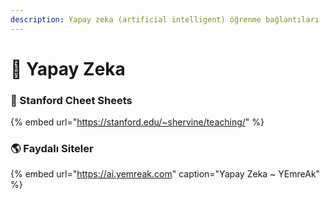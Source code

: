```yaml
---
description: Yapay zeka (artificial intelligent) öğrenme bağlantıları
---
```


# 🧠 Yapay Zeka

### 🏫 Stanford Cheet Sheets

{% embed url="https://stanford.edu/~shervine/teaching/" %}



### 🌎 Faydalı Siteler

{% embed url="https://ai.yemreak.com" caption="Yapay Zeka ~ YEmreAk" %}

